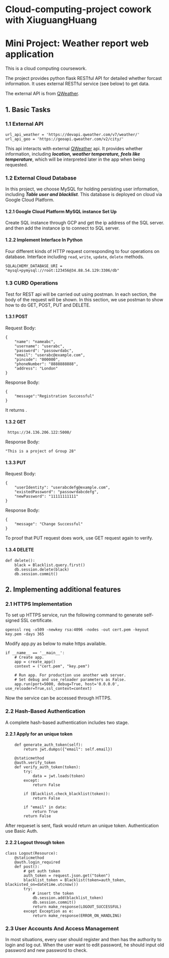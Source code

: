 # Cloud-computing-project cowork with XiuguangHuang
# Mini Project: Weather report web application
This is a cloud computing coursework.

The project provides python flask RESTful API for detailed whether forcast information. It uses external RESTful service (see below) to get data.

The external API is from [QWeather](https://dev.qweather.com/en/). 




## 1. Basic Tasks

### 1.1 External API

```
url_api_weather = 'https://devapi.qweather.com/v7/weather/'
url_api_geo = 'https://geoapi.qweather.com/v2/city/'
```
This api interacts with external [QWeather](https://dev.qweather.com/en/) api. It provides whether information, including ***location, weather temperature, feels like temperature***, which will be interpreted later in the app when being requested.

### 1.2 External Cloud Database

In this project, we choose MySQL for holding persisting user information, including ***Table user and blacklist***. This database is deployed on cloud via Google Cloud Platform.

#### 1.2.1 Google Cloud Platform MySQL instance Set Up

Create SQL instance through GCP and get the ip address of  the SQL server. and then add the instance ip to connect to SQL server.



#### 1.2.2 Implement Interface In Python

Four different kinds of HTTP request corresponding to four operations on database. Interface including ```read```, ```write```, ```update```, ```delete``` methods.

```
SQLALCHEMY_DATABASE_URI = "mysql+pymysql://root:123456@34.88.54.129:3306/db"
```



### 1.3 CURD Operations

Test for REST api will be carried out using postman. In each section, the body of the request will be shown. In this section, we use postman to show how to do GET, POST, PUT and DELETE.

#### 1.3.1 POST
Request Body:
```
{
    "name": "nameabc",
    "username": "userabc",
    "password": "passowrdabc",
    "email": "userabc@example.com",
    "pincode": "000000",
    "phoneNumber": "8888888888",
    "address": "London"
}
```
Response Body:
```
{
	"message":"Registration Successful"
}
```

It returns .
#### 1.3.2 GET

```
 https://34.136.206.122:5000/
```

Response Body:
```
"This is a project of Group 28"
```
#### 1.3.3 PUT
Request Body:
```
{
    "userIdentity": "userabcdefg@example.com",
    "existedPassword": "passowrdabcdefg",
    "newPassword": "11111111111"
}
```


Response Body:
```
{
    "message": "Change Successful"
}
```

To proof that PUT request does work, use GET request again to verify.

#### 1.3.4 DELETE
```
def delete():
    black = Blacklist.query.first()
    db.session.delete(black)
    db.session.commit()
```



## 2. Implementing additional features
### 2.1 HTTPS Implementation

To set up HTTPS service, run the following command to generate self-signed SSL certificate.

```
openssl req -x509 -newkey rsa:4096 -nodes -out cert.pem -keyout key.pem -days 365
```

Modify app.py as below to make https available.

```
if __name__ == '__main__':
    # Create app.
    app = create_app()
    context = ("cert.pem", "key.pem")

    # Run app. For production use another web server.
    # Set debug and use_reloader parameters as False.
    app.run(port=5000, debug=True, host='0.0.0.0', use_reloader=True,ssl_context=context)
```

Now the service can be accessed through HTTPS.

### 2.2 Hash-Based Authentication

A complete hash-based authentication includes two stage.

#### 2.2.1 Apply for an unique token

```
    def generate_auth_token(self):
        return jwt.dumps({"email": self.email})

    @staticmethod
    @auth.verify_token
    def verify_auth_token(token):
        try:
            data = jwt.loads(token)
        except:
            return False

        if (Blacklist.check_blacklist(token)):
            return False

        if "email" in data:
            return True
        return False
```

After requeset is sent, flask would return an unique token. Authentication use Basic Auth.



#### 2.2.2 Logout through token

```
class Logout(Resource):
    @staticmethod
    @auth.login_required
    def post():
        # get auth token
        auth_token = request.json.get("token")
        blacklist_token = Blacklist(token=auth_token, blackisted_on=datetime.utcnow())
        try:
            # insert the token
            db.session.add(blacklist_token)
            db.session.commit()
            return make_response(LOGOUT_SUCCESSFUL)
        except Exception as e:
            return make_response(ERROR_ON_HANDLING)
```

### 2.3 User Accounts And Access Management

In most situations, every user should register and then has the authority to login and log out. When the user want to edit password, he should input old password and new password to check.

